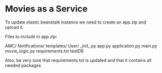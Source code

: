 # Movies as a Service

To update elastic beanstalk instance we need to create an app.zip and upload it.



Files to include in app.zip:

AMC/
Notifications/
templates/
User/
\__init__.py
app.py
application.py
main.py
movie_logic.py
requirements.txt
testDB



Also, be very sure that requirements.txt is updated and that it contains all needed packages